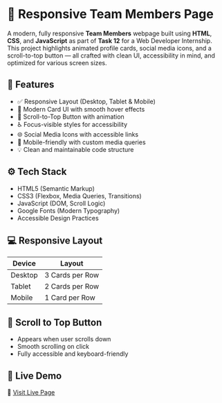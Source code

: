 # 👥 Responsive Team Members Page

A modern, fully responsive **Team Members** webpage built using **HTML**, **CSS**, and **JavaScript** as part of **Task 12** for a Web Developer Internship.  
This project highlights animated profile cards, social media icons, and a scroll-to-top button — all crafted with clean UI, accessibility in mind, and optimized for various screen sizes.

## 📌 Features

- ✅ Responsive Layout (Desktop, Tablet & Mobile)
- 🎨 Modern Card UI with smooth hover effects
- 👣 Scroll-to-Top Button with animation
- ♿ Focus-visible styles for accessibility
- 🌐 Social Media Icons with accessible links
- 📱 Mobile-friendly with custom media queries
- 💡 Clean and maintainable code structure


## ⚙️ Tech Stack

- HTML5 (Semantic Markup)
- CSS3 (Flexbox, Media Queries, Transitions)
- JavaScript (DOM, Scroll Logic)
- Google Fonts (Modern Typography)
- Accessible Design Practices

## 💻 Responsive Layout

| Device   | Layout              |
|----------|---------------------|
| Desktop  | 3 Cards per Row     |
| Tablet   | 2 Cards per Row     |
| Mobile   | 1 Card per Row      |


## 🔄 Scroll to Top Button

- Appears when user scrolls down
- Smooth scrolling on click
- Fully accessible and keyboard-friendly


## 🚀 Live Demo

🔗 [Visit Live Page](https://bilalzafar11.github.io/responsive-team-members-page)
